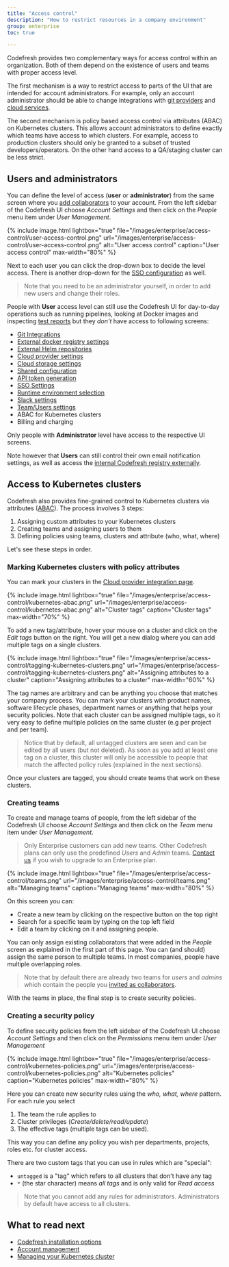 ```yaml
---
title: "Access control"
description: "How to restrict resources in a company environment"
group: enterprise
toc: true

---
```


Codefresh provides two complementary ways for access control within an organization. Both of them depend on the existence
of users and teams with proper access level.

The first mechanism is a way to restrict access to parts of the UI that are intended for account administrators. For example, only an account administrator should be able to change integrations with [git providers]({{site.baseurl}}/docs/integrations/git-providers/) and [cloud services]({{site.baseurl}}/docs/deploy-to-kubernetes/add-kubernetes-cluster/). 

The second mechanism is policy based access control via attributes (ABAC) on Kubernetes clusters. This allows account administrators to define exactly which teams have access to which clusters. For example, access to production clusters should only be granted to a subset of trusted developers/operators. On the other hand access to a QA/staging cluster can be less strict.

## Users and administrators

You can define the level of access (**user** or **administrator**) from the same screen where you [add collaborators]({{site.baseurl}}/docs/accounts/invite-your-team-member/) to your account. From the left sidebar of the Codefresh UI choose *Account Settings* and then click on the *People* menu item under *User Management*.

{% include image.html
  lightbox="true"
  file="/images/enterprise/access-control/user-access-control.png"
  url="/images/enterprise/access-control/user-access-control.png"
  alt="User access control"
  caption="User access control"
  max-width="80%"
    %}

Next to each user you can click the drop-down box to decide the level access. There is another drop-down for the [SSO configuration]({{site.baseurl}}/docs/enterprise/single-sign-on/) as well.

> Note that you need to be an administrator yourself, in order to add new users and change their roles.

People with **User** access level can still use the Codefresh UI for day-to-day operations such as running pipelines, looking at Docker images and inspecting [test reports]({{site.baseurl}}/docs/testing/test-reports/) but they *don't* have access to following screens:

*  [Git Integrations]({{site.baseurl}}/docs/integrations/git-providers/)
*  [External docker registry settings]({{site.baseurl}}/docs/docker-registries/external-docker-registries/)
*  [External Helm repositories]({{site.baseurl}}/docs/new-helm/add-helm-repository/)
*  [Cloud provider settings]({{site.baseurl}}/docs/deploy-to-kubernetes/add-kubernetes-cluster/)
*  [Cloud storage settings]({{site.baseurl}}/docs/testing/test-reports/#connecting-your-storage-account)
*  [Shared configuration]({{site.baseurl}}/docs/configure-ci-cd-pipeline/shared-configuration/)
*  [API token generation]({{site.baseurl}}/docs/integrations/codefresh-api/#authentication-instructions)
*  [SSO Settings]({{site.baseurl}}/docs/enterprise/single-sign-on/)
*  [Runtime environment selection]({{site.baseurl}}/docs/integrations/notifications/slack-integration/)
*  [Slack settings]({{site.baseurl}}/docs/integrations/notifications/slack-integration/)
*  [Team/Users settings]({{site.baseurl}}/docs/enterprise/ent-account-mng/)
*  ABAC for Kubernetes clusters
*  Billing and charging

Only people with **Administrator** level have access to the respective UI screens.

Note however that **Users** can still control their own email notification settings, as well as access the [internal Codefresh registry externally]({{site.baseurl}}/docs/docker-registries/codefresh-registry/#generate-cfcr-login-token).


## Access to Kubernetes clusters

Codefresh also provides fine-grained control to Kubernetes clusters via attributes ([ABAC](https://en.wikipedia.org/wiki/Attribute-based_access_control)). The process involves 3 steps:

1. Assigning custom attributes to your Kubernetes clusters
1. Creating teams and assigning users to them
1. Defining policies using teams, clusters and attribute (who, what, where)

Let's see these steps in order.

### Marking Kubernetes clusters with policy attributes

You can mark your clusters in the [Cloud provider integration page]({{site.baseurl}}/docs/deploy-to-kubernetes/add-kubernetes-cluster/).

{% include image.html
  lightbox="true"
  file="/images/enterprise/access-control/kubernetes-abac.png"
  url="/images/enterprise/access-control/kubernetes-abac.png"
  alt="Cluster tags"
  caption="Cluster tags"
  max-width="70%"
    %}

To add a new tag/attribute, hover your mouse on a cluster and click on the *Edit tags* button on the right. You will get a new dialog where you can add multiple tags on a single clusters.

{% include image.html
  lightbox="true"
  file="/images/enterprise/access-control/tagging-kubernetes-clusters.png"
  url="/images/enterprise/access-control/tagging-kubernetes-clusters.png"
  alt="Assigning attributes to a cluster"
  caption="Assigning attributes to a cluster"
  max-width="60%"
    %}

The tag names are arbitrary and can be anything you choose that matches your company process. You can mark your clusters with product names, software lifecycle phases, department names or anything that helps your security policies. Note that each cluster
can be assigned multiple tags, so it very easy to define multiple policies on the same cluster (e.g per project and per team).

>Notice that by default, all untagged clusters are seen and can be edited by all users (but not deleted). As soon as you add at least one tag on a cluster, this cluster will only be accessible to people that match the affected policy rules (explained in the next sections).

Once your clusters are tagged, you should create teams that work on these clusters.



### Creating teams 

To create and manage teams of people, from the left sidebar of the Codefresh UI choose *Account Settings* and then click on the *Team* menu item under *User Management*.

> Only Enterprise customers can add new teams. Other Codefresh plans can only use the predefined *Users* and *Admin* teams. [Contact us](https://codefresh.io/contact-us/) if you wish to upgrade to an Enterprise plan.


{% include image.html
  lightbox="true"
  file="/images/enterprise/access-control/teams.png"
  url="/images/enterprise/access-control/teams.png"
  alt="Managing teams"
  caption="Managing teams"
  max-width="80%"
    %}

On this screen you can:
 * Create a new team by clicking on the respective button on the top right
 * Search for a specific team by typing on the top left field
 * Edit a team by clicking on it and assigning people.

 You can only assign existing collaborators that were added in the *People* screen as explained in the first part of this page.
 You can (and should) assign the same person to multiple teams. In most companies, people have multiple overlapping roles. 

 >Note that by default there are already two teams for *users* and *admins* which contain the people you [invited as collaborators]({{site.baseurl}}/docs/accounts/invite-your-team-member/).

 With the teams in place, the final step is to create security policies.

### Creating a security policy

 To define security policies from the left sidebar of the Codefresh UI choose *Account Settings* and then click on the *Permissions* menu item under *User Management*


 {% include image.html
  lightbox="true"
  file="/images/enterprise/access-control/kubernetes-policies.png"
  url="/images/enterprise/access-control/kubernetes-policies.png"
  alt="Kubernetes policies"
  caption="Kubernetes policies"
  max-width="80%"
    %}

Here you can create new security rules using the *who, what, where* pattern. For each rule you select

1. The team the rule applies to
1. Cluster privileges (*Create/delete/read/update*)
1. The effective tags (multiple tags can be used).

This way you can define any policy you wish per departments, projects, roles etc. for cluster access.

There are two custom tags that you can use in rules which are "special":

* `untagged` is a "tag" which refers to all clusters that don't have any tag
* `*` (the star character) means *all tags* and is only valid for *Read access*

> Note that you cannot add any rules for administrators. Administrators by default have access to all clusters.





## What to read next

* [Codefresh installation options]({{site.baseurl}}/docs/enterprise/installation-security/)
* [Account management]({{site.baseurl}}/docs/enterprise/ent-account-mng/)
* [Managing your Kubernetes cluster]({{site.baseurl}}/docs/deploy-to-kubernetes/manage-kubernetes/)